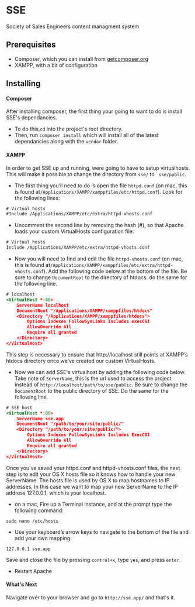 SSE
======
Society of Sales Engineers content managment system

Prerequisites
------
* Composer, which you can install from [getcomposer.org](http://www.getcomposer.org)
* XAMPP, with a bit of configuration

Installing
------

#### Composer
After installing composer, the first thing your going to want to do is install SSE's dependancies. <br>
* To do this,``` cd ``` into the project's root directory.<br>
* Then, run ``` composer install ``` which will install all of the latest dependancies along with the ```vendor``` folder.

#### XAMPP

In order to get SSE up and running, were going to have to setup virtualhosts. This will make it possible to change the directory from ``` sse/ ``` to ``` sse/public```. <br>

* The first thing you’ll need to do is open the file ```httpd.conf``` (on mac, this is found at``` /Applications/XAMPP/xamppfiles/etc/httpd.conf ```). Look for the following lines:<br>

```xml
# Virtual hosts
#Include /Applications/XAMPP/etc/extra/httpd-vhosts.conf
```

* Uncomment the second line by removing the hash (#), so that Apache loads your custom VirtualHosts configuration file:<br>

```xml
# Virtual hosts
Include /Applications/XAMPP/etc/extra/httpd-vhosts.conf
```
* Now you will need to find and edit the file ```httpd-vhosts.conf``` (on mac, this is found at```/Applications/XAMPP/xamppfiles/etc/extra/httpd-vhosts.conf```). Add the following code below at the bottom of the file. Be sure to change ```DocumentRoot``` to the directory of htdocs. do the same for the following line. 

```xml 
# localhost
<VirtualHost *:80>
    ServerName localhost
    DocumentRoot "/Applications/XAMPP/xamppfiles/htdocs"
    <Directory "/Applications/XAMPP/xamppfiles/htdocs">
        Options Indexes FollowSymLinks Includes execCGI
        AllowOverride All
        Require all granted
    </Directory>
</VirtualHost>
```
This step is necessary to ensure that http://localhost still points at XAMPP’s htdocs directory once we’ve created our custom VirtualHosts.

* Now we can add SSE's virtualhost by adding the following code below. Take note of ```ServerName```, this is the url used to access the project instead of ```http://localhost/path/to/sse/public```. Be sure to change the ```DocumentRoot``` to the public directory of SSE. Do the same for the following line.

```xml
# SSE host
<VirtualHost *:80>
    ServerName sse.app
    DocumentRoot "/path/to/your/site/public/"
    <Directory "/path/to/your/site/public/">
        Options Indexes FollowSymLinks Includes ExecCGI
        AllowOverride All
        Require all granted
    </Directory>
</VirtualHost>
```

Once you’ve saved your httpd.conf and httpd-vhosts.conf files, the next step is to edit your OS X hosts file so it knows how to handle your new ServerName. The hosts file is used by OS X to map hostnames to IP addresses. In this case we want to map your new ServerName to the IP address 127.0.0.1, which is your localhost.

* on a mac, Fire up a Terminal instance, and at the prompt type the following command:

```terminal 
sudo nano /etc/hosts
```

* Use your keyboard’s arrow keys to navigate to the bottom of the file and add your own mapping:

```terminal
127.0.0.1 sse.app
```

Save and close the file by pressing ```control+x```, type ```yes```, and press ```enter```.

* Restart Apache

#### What's Next
Navigate over to your browser and go to ```http://sse.app/``` and that's it.

